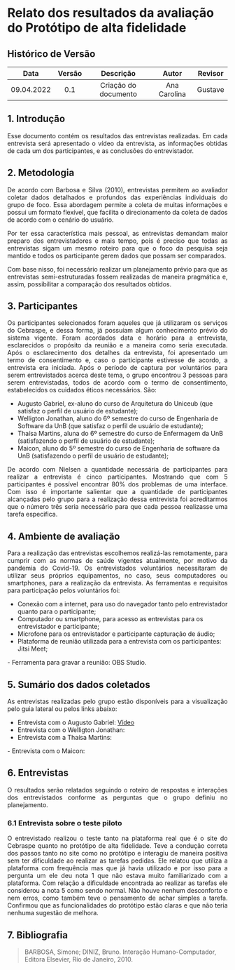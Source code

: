 # Relato dos resultados da avaliação do Protótipo de alta fidelidade

## Histórico de Versão

|    Data    | Versão |      Descrição       |  Autor  |   Revisor    |
| :--------: | :----: | :------------------: | :-----: | :----------: |
| 09.04.2022 |  0.1   | Criação do documento | Ana Carolina | Gustave |


## 1. Introdução
<p style="text-align: justify;">Esse documento contém os resultados das entrevistas realizadas. Em cada entrevista será apresentado o vídeo da entrevista, as informações obtidas de cada um dos participantes, e as conclusões do entrevistador.
</p>


## 2. Metodologia
<p style="text-align: justify;">De acordo com Barbosa e Silva (2010), entrevistas permitem ao avaliador coletar dados detalhados e profundos das experiências individuais do grupo de foco. Essa abordagem permite a coleta de muitas informações e possui um formato flexível, que facilita o direcionamento da coleta de dados de acordo com o cenário do usuário.
</p>

<p style="text-align: justify;">Por ter essa característica mais pessoal, as entrevistas demandam maior preparo dos entrevistadores e mais tempo, pois é preciso que todas as entrevistas sigam um mesmo roteiro para que o foco da pesquisa seja mantido e todos os participante gerem dados que possam ser comparados.
</p>

<p style="text-align: justify;">Com base nisso, foi necessário realizar um planejamento prévio para que as entrevistas semi-estruturadas fossem realizadas de maneira pragmática e, assim, possibilitar a comparação dos resultados obtidos.
</p>

## 3. Participantes

<p style="text-align: justify;">Os participantes selecionados foram aqueles que já utilizaram os serviços do Cebraspe, e dessa forma, já possuíam algum conhecimento prévio do sistema vigente. Foram acordados data e horário para a entrevista, esclarecidos o propósito da reunião e a maneira como seria executada. Após o esclarecimento dos detalhes da entrevista, foi apresentado um termo de consentimento e, caso o participante estivesse de acordo, a entrevista era iniciada. Após o período de captura por voluntários para serem entrevistados acerca deste tema, o grupo encontrou 3 pessoas para serem entrevistadas, todos de acordo com o termo de consentimento, estabelecidos os cuidados éticos necessários. São:
</p>

- Augusto Gabriel, ex-aluno do curso de Arquitetura do Uniceub (que satisfaz o perfil de usuário de estudante);
- Welligton Jonathan, aluno do 6º semestre do curso de Engenharia de Software da UnB (que satisfaz o perfil de usuário de estudante);
- Thaísa Martins, aluna do 6º semestre do curso de Enfermagem da UnB (satisfazendo o perfil de usuário de estudante);
- Maicon, aluno do 5º semestre do curso de Engenharia de software da UnB (satisfazendo o perfil de usuário de estudante);


<p style="text-align: justify;"> De acordo com Nielsen a quantidade necessária de participantes para realizar a entrevista é cinco participantes. Mostrando que com 5 participantes é possível encontrar 80% dos problemas de uma interface. Com isso é importante salientar que a quantidade de participantes alcançadas pelo grupo para a realização dessa entrevista foi acreditarmos que o número três seria necessário para que cada pessoa realizasse uma tarefa especifica.
</p> 



## 4. Ambiente de avaliação

<p style="text-align: justify;">Para a realização das entrevistas escolhemos realizá-las remotamente, para cumprir com as normas de saúde vigentes atualmente, por motivo da pandemia do Covid-19. Os entrevistados voluntários necessitaram de utilizar seus próprios equipamentos, no caso, seus computadores ou smartphones, para a realização da entrevista. As ferramentas e requisitos para participação pelos voluntários foi:
</p>

- Conexão com a internet, para uso do navegador tanto pelo entrevistador quanto para o participante;
- Computador ou smartphone, para acesso as entrevistas para os entrevistador e participante;
- Microfone para os entrevistador e participante capturação de áudio;
- Plataforma de reunião utilizada para a entrevista com os participantes: Jitsi Meet;
<p style="text-align: justify;">- Ferramenta para gravar a reunião: OBS Studio. </p>

## 5. Sumário dos dados coletados

<p style="text-align: justify;">As entrevistas realizadas pelo grupo estão disponíveis para a visualização pelo guia lateral ou pelos links abaixo:
</p>

- Entrevista com o Augusto Gabriel: <a href="../Nivel3/teste_piloto/## 4. Vídeo" target="_blank">Vídeo</a>
- Entrevista com o Welligton Jonathan: 
- Entrevista com a Thaísa Martins:
<p style="text-align: justify;">- Entrevista com o Maicon:</p>


## 6. Entrevistas

<p style="text-align: justify;">O resultados serão relatados seguindo o roteiro de respostas e interações dos entrevistados conforme as perguntas que o grupo definiu no planejamento.
</p>

### 6.1 Entrevista sobre o teste piloto

<p style="text-align: justify;">O entrevistado realizou o teste tanto na plataforma real que é o site do Cebraspe quanto no protótipo de alta fidelidade. Teve a condução correta dos passos tanto no site como no protótipo e interagiu de maneira positiva sem ter dificuldade ao realizar as tarefas pedidas. Ele relatou que utiliza a plataforma com frequência mas que já havia utilizado e por isso para a pergunta um ele deu nota 1 que não estava muito familiarizado com a plataforma. Com relação a dificuldade encontrada ao realizar as tarefas ele considerou a nota 5 como sendo normal. Não houve nenhum desconforto e nem erros, como também teve o pensamento de achar simples a tarefa. Confirmou que as funcionalidades do protótipo estão claras e que não teria nenhuma sugestão de melhora.
</p>


## 7. Bibliografia
>BARBOSA, Simone; DINIZ, Bruno. Interação Humano-Computador, Editora Elsevier, Rio de Janeiro, 2010.